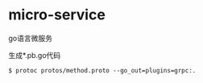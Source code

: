 # micro-service
go语言微服务

生成*.pb.go代码
```shell
$ protoc protos/method.proto --go_out=plugins=grpc:.
```
